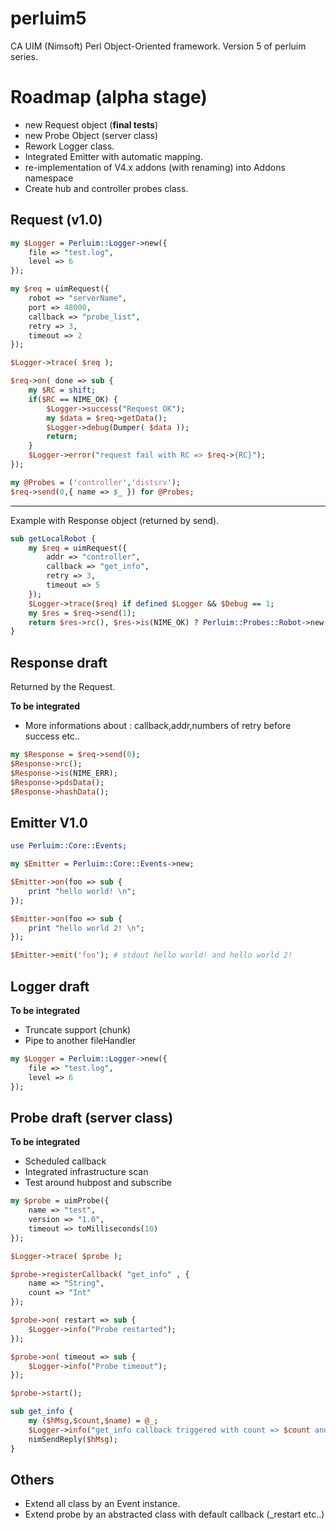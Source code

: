 # perluim5
CA UIM (Nimsoft) Perl Object-Oriented framework. Version 5 of perluim series.

# Roadmap (alpha stage)

- new Request object (**final tests**)
- new Probe Object (server class)
- Rework Logger class.
- Integrated Emitter with automatic mapping.
- re-implementation of V4.x addons (with renaming) into Addons namespace
- Create hub and controller probes class.

## Request (v1.0) 

```perl
my $Logger = Perluim::Logger->new({
    file => "test.log",
    level => 6
});

my $req = uimRequest({
    robot => "serverName", 
    port => 48000, 
    callback => "probe_list",
    retry => 3,
    timeout => 2
});

$Logger->trace( $req );

$req->on( done => sub {
    my $RC = shift;
    if($RC == NIME_OK) {
        $Logger->success("Request OK");
        my $data = $req->getData(); 
        $Logger->debug(Dumper( $data ));
        return;
    }
    $Logger->error("request fail with RC => $req->{RC}");
});

my @Probes = ('controller','distsrv');
$req->send(0,{ name => $_ }) for @Probes;
```
---

Example with Response object (returned by send).

```perl
sub getLocalRobot {
    my $req = uimRequest({
        addr => "controller",
        callback => "get_info",
        retry => 3,
        timeout => 5
    });
    $Logger->trace($req) if defined $Logger && $Debug == 1;
    my $res = $req->send(1);
    return $res->rc(), $res->is(NIME_OK) ? Perluim::Probes::Robot->new($res->pdsData()) : undef;
}

```

## Response draft

Returned by the Request.

**To be integrated**
- More informations about : callback,addr,numbers of retry before success etc..

```perl
my $Response = $req->send(0); 
$Response->rc(); 
$Response->is(NIME_ERR); 
$Response->pdsData(); 
$Response->hashData(); 
```

## Emitter V1.0 

```perl
use Perluim::Core::Events;

my $Emitter = Perluim::Core::Events->new;

$Emitter->on(foo => sub {
    print "hello world! \n";
});

$Emitter->on(foo => sub {
    print "hello world 2! \n";
});

$Emitter->emit('foo'); # stdout hello world! and hello world 2!
```

## Logger draft 

**To be integrated**
- Truncate support (chunk)
- Pipe to another fileHandler

```perl
my $Logger = Perluim::Logger->new({
    file => "test.log",
    level => 6
});
```

## Probe draft (server class)

**To be integrated**
- Scheduled callback
- Integrated infrastructure scan
- Test around hubpost and subscribe

```perl
my $probe = uimProbe({
    name => "test",
    version => "1.0",
    timeout => toMilliseconds(10)
});

$Logger->trace( $probe );

$probe->registerCallback( "get_info" , {
    name => "String",
    count => "Int"
});

$probe->on( restart => sub {
    $Logger->info("Probe restarted");
});

$probe->on( timeout => sub {
    $Logger->info("Probe timeout");
});

$probe->start();

sub get_info {
    my ($hMsg,$count,$name) = @_;
    $Logger->info("get_info callback triggered with count => $count and name => $name");
    nimSendReply($hMsg);
}
```

## Others

- Extend all class by an Event instance.
- Extend probe by an abstracted class with default callback (_restart etc..)
